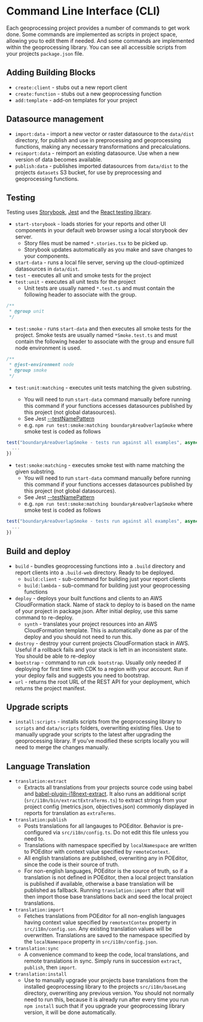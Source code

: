# Command Line Interface (CLI)

Each geoprocessing project provides a number of commands to get work done.  Some commands are implemented as scripts in project space, allowing you to edit them if needed.  And some commands are implemented within the geoprocessing library.  You can see all accessible scripts from your projects `package.json` file.

## Adding Building Blocks

* `create:client` - stubs out a new report client
* `create:function` - stubs out a new geoprocessing function
* `add:template` - add-on templates for your project

## Datasource management

* `import:data` - import a new vector or raster datasource to the `data/dist` directory, for publish and use in preprocessing and geoprocessing functions, making any necessary transformations and precalculations.
* `reimport:data` - reimport an existing datasource.  Use when a new version of data becomes available.
* `publish:data` - publishes imported datasources from `data/dist` to the projects `datasets` S3 bucket, for use by preprocessing and geoprocessing functions.

## Testing

Testing uses [Storybook](https://storybook.js.org/), [Jest](https://jestjs.io/) and the [React testing library](https://testing-library.com/docs/react-testing-library/intro/).

* `start-storybook` - loads stories for your reports and other UI components in your default web browser using a local storybook dev server.
  * Story files must be named `*.stories.tsx` to be picked up.
  * Storybook updates automatically as you make and save changes to your components.
* `start-data` - runs a local file server, serving up the cloud-optimized datasources in `data/dist`.
* `test` - executes all unit and smoke tests for the project
* `test:unit` - executes all unit tests for the project
  * Unit tests are usually named `*.test.ts` and must contain the following header to associate with the group.

```typescript
/**
 * @group unit
 */
```

* `test:smoke` - runs `start-data` and then executes all smoke tests for the project.  Smoke tests are usually named `*Smoke.test.ts` and must contain the following header to associate with the group and ensure full node environment is used.

```typescript
/**
 * @jest-environment node
 * @group smoke
 */
```

* `test:unit:matching` - executes unit tests matching the given substring.

  * You will need to run `start-data` command manually before running this command if your functions accesses datasources published by this project (not global datasources).
  * See Jest [--testNamePattern](https://jestjs.io/docs/cli#--testnamepatternregex)
  * e.g. `npm run test:smoke:matching boundaryAreaOverlapSmoke` where smoke test is coded as follows

```typescript
test("boundaryAreaOverlapSmoke - tests run against all examples", async () => {
  ...
})
```

* `test:smoke:matching` - executes smoke test with name matching the given substring.  
  * You will need to run `start-data` command manually before running this command if your functions accesses datasources published by this project (not global datasources).
  * See Jest [--testNamePattern](https://jestjs.io/docs/cli#--testnamepatternregex)
  * e.g. `npm run test:smoke:matching boundaryAreaOverlapSmoke` where smoke test is coded as follows

```typescript
test("boundaryAreaOverlapSmoke - tests run against all examples", async () => {
  ...
})
```

## Build and deploy

* `build` - bundles geoprocessing functions into a `.build` directory and report clients into a `.build-web` directory.  Ready to be deployed.
  * `build:client` - sub-command for building just your report clients
  * `build:lambda` - sub-command for building just your geoprocessing functions
* `deploy` - deploys your built functions and clients to an AWS CloudFormation stack.  Name of stack to deploy to is based on the name of your project in package.json.  After initial deploy, use this same command to re-deploy.
  * `synth` - translates your project resources into an AWS CloudFormation template.  This is automatically done as par of the deploy and you should not need to run this.
* `destroy` - destroy your current projects CloudFormation stack in AWS.  Useful if a rollback fails and your stack is left in an inconsistent state.  You should be able to re-deploy 
* `bootstrap` - command to run `cdk bootstrap`.  Usually only needed if deploying for first time with CDK to a region with your account.  Run if your deploy fails and suggests you need to bootstrap.
* `url` - returns the root URL of the REST API for your deployment, which returns the project manifest.

## Upgrade scripts

* `install:scripts` - installs scripts from the geoprocessing library to `scripts` and `data/scripts` folders, overwriting existing files.  Use to manually upgrade your scripts to the latest after upgrading the geoprocessing library.  If you've modified these scripts locally you will need to merge the changes manually.

## Language Translation

* `translation:extract`
  * Extracts all translations from your projects source code using babel and [babel-plugin-i18next-extract](https://github.com/gilbsgilbs/babel-plugin-i18next-extract).  It also runs an additional script (`src/i18n/bin/extractExtraTerms.ts`) to extract strings from your project config (metrics.json, objectives.json) commonly displayed in reports for translation as `extraTerms`.
* `translation:publish`
  * Posts translations for all langauges to POEditor.  Behavior is pre-configured via `src/i18n/config.ts`.  Do not edit this file unless you need to.
  * Translations with namespace specified by `localNamespace` are written to POEditor with context value specified by `remoteContext`.
  * All english translations are published, overwriting any in POEditor, since the code is their source of truth.
  * For non-english languages, POEditor is the source of truth, so if a translation is not defined in POEditor, then a local project translation is published if available, otherwise a base translation will be published as fallback.  Running `translation:import` after that will then import those base translations back and seed the local project translations.
* `translation:import`
  * Fetches translations from POEditor for all non-english languages having context value specified by `remotextContex` property in `src/i18n/config.son`. Any existing translation values will be overwritten. Translations are saved to the namespace specified by the `localNamespace` property in `src/i18n/config.json`.
* `translation:sync`
  * A convenience command to keep the code, local translations, and remote translations in sync.  Simply runs in succession `extract`, `publish`, then `import`.
* `translation:install`
  * Use to manually upgrade your projects base translations from the installed geoprocessing library to the projects `src/i18n/baseLang` directory, overwriting any previous version.  You should not normally need to run this, because it is already run after every time you run `npm install` such that if you upgrade your geoprocessing library version, it will be done automatically.
